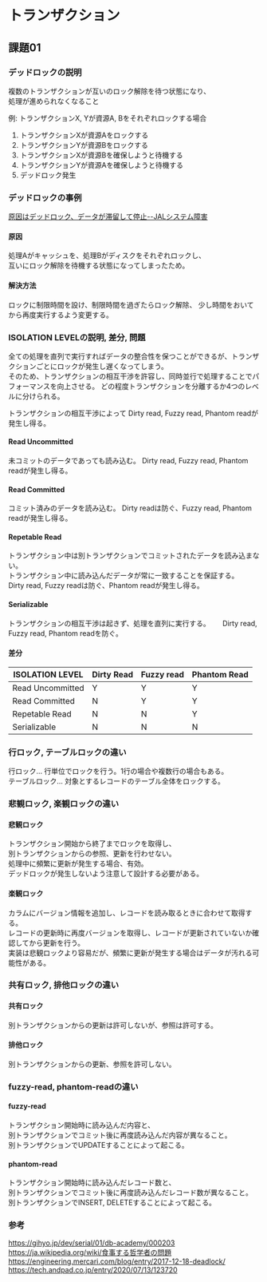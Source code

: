 # トランザクション

## 課題01

### デッドロックの説明

複数のトランザクションが互いのロック解除を待つ状態になり、  
処理が進められなくなること  

例: トランザクションX, Yが資源A, Bをそれぞれロックする場合  

1. トランザクションXが資源Aをロックする
1. トランザクションYが資源Bをロックする
1. トランザクションXが資源Bを確保しようと待機する
1. トランザクションYが資源Aを確保しようと待機する
1. デッドロック発生

### デッドロックの事例

[原因はデッドロック、データが滞留して停止--JALシステム障害](https://japan.zdnet.com/article/35080846/)

#### 原因

処理Aがキャッシュを、処理Bがディスクをそれぞれロックし、  
互いにロック解除を待機する状態になってしまったため。  

#### 解決方法

ロックに制限時間を設け、制限時間を過ぎたらロック解除、
少し時間をおいてから再度実行するよう変更する。

### ISOLATION LEVELの説明, 差分, 問題

全ての処理を直列で実行すればデータの整合性を保つことができるが、トランザクションごとにロックが発生し遅くなってしまう。  
そのため、トランザクションの相互干渉を許容し、同時並行で処理することでパフォーマンスを向上させる。
どの程度トランザクションを分離するか4つのレベルに分けられる。  

トランザクションの相互干渉によって
Dirty read, Fuzzy read, Phantom readが発生し得る。  

#### Read Uncommitted

未コミットのデータであっても読み込む。
Dirty read, Fuzzy read, Phantom readが発生し得る。  

#### Read Committed

コミット済みのデータを読み込む。
Dirty readは防ぐ、Fuzzy read, Phantom readが発生し得る。  

#### Repetable Read

トランザクション中は別トランザクションでコミットされたデータを読み込まない。  
トランザクション中に読み込んだデータが常に一致することを保証する。  
Dirty read, Fuzzy readは防ぐ、Phantom readが発生し得る。  

#### Serializable

トランザクションの相互干渉は起きず、処理を直列に実行する。　　
Dirty read, Fuzzy read, Phantom readを防ぐ。  

#### 差分

| ISOLATION LEVEL | Dirty Read | Fuzzy read | Phantom Read |
| -- | -- | -- | -- |
| Read Uncommitted | Y | Y | Y |
| Read Committed | N | Y | Y |
| Repetable Read | N | N | Y |
| Serializable | N | N | N |

### 行ロック, テーブルロックの違い

行ロック... 行単位でロックを行う。1行の場合や複数行の場合もある。  
テーブルロック... 対象とするレコードのテーブル全体をロックする。  

### 悲観ロック, 楽観ロックの違い

#### 悲観ロック

トランザクション開始から終了までロックを取得し、  
別トランザクションからの参照、更新を行わせない。  
処理中に頻繁に更新が発生する場合、有効。  
デッドロックが発生しないよう注意して設計する必要がある。  

#### 楽観ロック  

カラムにバージョン情報を追加し、レコードを読み取るときに合わせて取得する。  
レコードの更新時に再度バージョンを取得し、レコードが更新されていないか確認してから更新を行う。  
実装は悲観ロックより容易だが、頻繁に更新が発生する場合はデータが汚れる可能性がある。  

### 共有ロック, 排他ロックの違い

#### 共有ロック  

別トランザクションからの更新は許可しないが、参照は許可する。  

#### 排他ロック

別トランザクションからの更新、参照を許可しない。  

### fuzzy-read, phantom-readの違い  

#### fuzzy-read  

トランザクション開始時に読み込んだ内容と、  
別トランザクションでコミット後に再度読み込んだ内容が異なること。  
別トランザクションでUPDATEすることによって起こる。  

#### phantom-read  

トランザクション開始時に読み込んだレコード数と、  
別トランザクションでコミット後に再度読み込んだレコード数が異なること。  
別トランザクションでINSERT, DELETEすることによって起こる。  

### 参考

<https://gihyo.jp/dev/serial/01/db-academy/000203>  
<https://ja.wikipedia.org/wiki/食事する哲学者の問題>  
<https://engineering.mercari.com/blog/entry/2017-12-18-deadlock/>  
<https://tech.andpad.co.jp/entry/2020/07/13/123720>  
